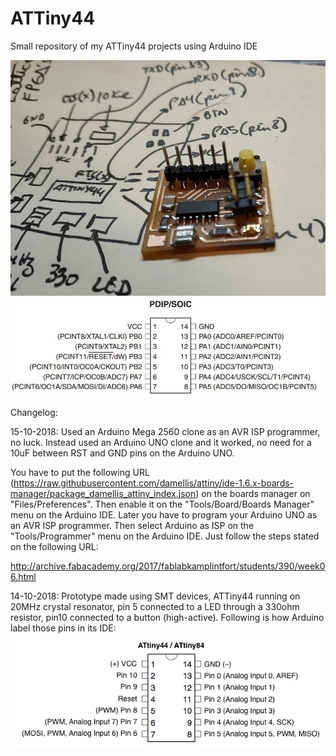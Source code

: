 # ATTiny44
Small repository of my ATTiny44 projects using Arduino IDE

<img src="fablabpcb.png"><br>
<img src="datasheet01.jpg"><br>

Changelog:<br>

15-10-2018: Used an Arduino Mega 2560 clone as an AVR ISP programmer, no luck. Instead used an Arduino UNO clone and it worked, no need for a 10uF between RST and GND pins on the Arduino UNO.

You have to put the following URL (https://raw.githubusercontent.com/damellis/attiny/ide-1.6.x-boards-manager/package_damellis_attiny_index.json) on the boards manager on "Files/Preferences". Then enable it on the "Tools/Board/Boards Manager" menu on the Arduino IDE. Later you have to program your Arduino UNO as an AVR ISP programmer. Then select Arduino as ISP on the "Tools/Programmer" menu on the Arduino IDE. Just follow the steps stated on the following URL:

http://archive.fabacademy.org/2017/fablabkamplintfort/students/390/week06.html

14-10-2018: Prototype made using SMT devices, ATTiny44 running on 20MHz crystal resonator, pin 5 connected to a LED through a 330ohm resistor, pin10 connected to a button (high-active). Following is how Arduino label those pins in its IDE:<br>
<img src="ATtiny44-84.png"><br>
